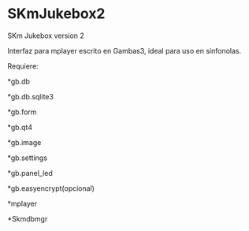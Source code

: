 # SKmJukebox2
SKm Jukebox version 2

Interfaz para mplayer escrito en Gambas3, ideal para uso en sinfonolas.

Requiere:

  *gb.db
  
  *gb.db.sqlite3

  *gb.form
  
  *gb.qt4
  
  *gb.image
  
  *gb.settings
  
  *gb.panel_led
  
  *gb.easyencrypt(opcional)
  
  *mplayer
  
  *Skmdbmgr
